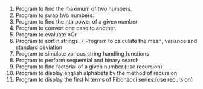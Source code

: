 
1. Program to find the maximum of two numbers.
2. Program to swap two numbers.
3. Program to find the nth power of a given number
4. Program to convert one case to another.
5. Program to evaluate nCr.
6. Program to sort n strings.
7 Program to calculate the mean, variance and standard deviation
8. Program to simulate various string handling functions
9. Program to perform sequential and binary search
10. Program to find factorial of a given number.(use recursion)
11. Program to display english alphabets by the method of recursion
12. Program to display the first N terms of Fibonacci series.(use recursion)
